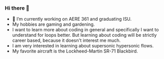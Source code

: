 ### Hi there 👋

- 🔭 I’m currently working on AERE 361 and graduating ISU.
- My hobbies are gaming and gardening. 
- I want to learn more about coding in general and specifically I want to understand for loops better. But learning about coding will be strictly career based, because it doesn't interest me much. 
- I am very interested in learning about supersonic hypersonic flows. 
- My favorite aircraft is the Lockheed-Martin SR-71 Blackbird. 


